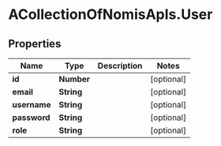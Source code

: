 # ACollectionOfNomisApIs.User

## Properties
Name | Type | Description | Notes
------------ | ------------- | ------------- | -------------
**id** | **Number** |  | [optional] 
**email** | **String** |  | [optional] 
**username** | **String** |  | [optional] 
**password** | **String** |  | [optional] 
**role** | **String** |  | [optional] 


